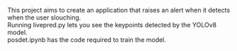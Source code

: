 This project aims to create an application that raises an alert when it detects when the user slouching. <br>
Running livepred.py lets you see the keypoints detected by the YOLOv8 model. <br>
posdet.ipynb has the code required to train the model. <br>
